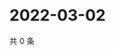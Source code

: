 # 2022-03-02

共 0 条

<!-- BEGIN WEIBO -->
<!-- 最后更新时间 Wed Mar 02 2022 15:18:47 GMT+0800 (China Standard Time) -->

<!-- END WEIBO -->
